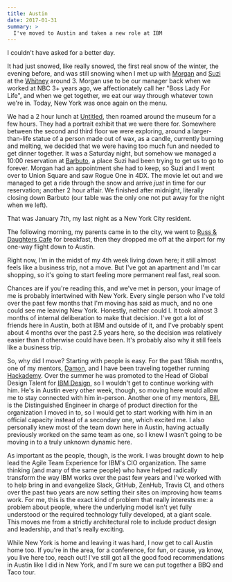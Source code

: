 ```yaml
---
title: Austin
date: 2017-01-31
summary: >
  I've moved to Austin and taken a new role at IBM
---
```


I couldn't have asked for a better day.

It had just snowed, like really snowed, the first real snow of the winter, the evening before, and was still snowing when I met up with [Morgan](https://twitter.com/NegaMorgan) and [Suzi](https://twitter.com/meat_cookies) at the [Whitney](http://whitney.org/) around 3. Morgan use to be our manager back when we worked at NBC 3+ years ago, we affectionately call her "Boss Lady For Life", and when we get together, we eat our way through whatever town we're in. Today, New York was once again on the menu.

We had a 2 hour lunch at [Untitled](http://www.untitledatthewhitney.com/), then roamed around the museum for a few hours. They had a portrait exhibit that we were there for. Somewhere between the second and third floor we were exploring, around a larger-than-life statue of a person made out of wax, as a candle, currently burning and melting, we decided that we were having too much fun and needed to get dinner together. It was a Saturday night, but somehow we managed a 10:00 reservation at [Barbuto](http://www.barbutonyc.com/index.php), a place Suzi had been trying to get us to go to forever. Morgan had an appointment she had to keep, so Suzi and I went over to Union Square and saw Rogue One in 4DX. The movie let out and we managed to get a ride through the snow and arrive _just_ in time for our reservation; another 2 hour affair. We finished after midnight, literally closing down Barbuto (our table was the only one not put away for the night when we left).

That was January 7th, my last night as a New York City resident.

The following morning, my parents came in to the city, we went to [Russ & Daughters Cafe](http://www.russanddaughterscafe.com/) for breakfast, then they dropped me off at the airport for my one-way flight down to Austin.

Right now, I'm in the midst of my 4th week living down here; it still almost feels like a business trip, not a move. But I've got an apartment and I'm car shopping, so it's going to start feeling more permanent real fast, real soon.

Chances are if you're reading this, and we've met in person, your image of me is probably intertwined with New York. Every single person who I've told over the past few months that I'm moving has said as much, and no one could see me leaving New York. Honestly, neither could I. It took almost 3 months of internal deliberation to make that decision. I've got a lot of friends here in Austin, both at IBM and outside of it, and I've probably spent about 4 months over the past 2.5 years here, so the decision was relatively easier than it otherwise could have been. It's probably also why it still feels like a business trip.

So, why did I move? Starting with people is easy. For the past 18ish months, one of my mentors, [Damon](https://twitter.com/DamonDeaner), and I have been traveling together running [Hackademy](https://snugug.com/musings/what-is-ibm-hackademy/). Over the summer he was promoted to the Head of Global Design Talent for [IBM Design](https://twitter.com/IBMDesign), so I wouldn't get to continue working with him. He's in Austin every other week, though, so moving here would allow me to stay connected with him in-person. Another one of my mentors, [Bill](https://twitter.com/BillHiggins), is the Distinguished Engineer in charge of product direction for the organization I moved in to, so I would get to start working with him in an official capacity instead of a secondary one, which excited me. I also personally knew most of the team down here in Austin, having actually previously worked on the same team as one, so I knew I wasn't going to be moving in to a truly unknown dynamic here.

As important as the people, though, is the work. I was brought down to help lead the Agile Team Experience for IBM's CIO organization. The same thinking (and many of the same people) who have helped radically transform the way IBM works over the past few years and I've worked with to help bring in and evangelize Slack, GitHub, ZenHub, Travis CI, and others over the past two years are now setting their sites on improving how teams work. For me, this is the exact kind of problem that really interests me: a problem about people, where the underlying model isn't yet fully understood or the required technology fully developed, at a giant scale. This moves me from a strictly architectural role to include product design and leadership, and that's really exciting.

While New York is home and leaving it was hard, I now get to call Austin home too. If you're in the area, for a conference, for fun, or cause, ya know, you live here too, reach out! I've still got all the good food recommendations in Austin like I did in New York, and I'm sure we can put together a BBQ and Taco tour.
